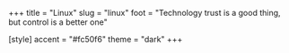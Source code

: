 +++
title = "Linux"
slug = "linux"
foot = "Technology trust is a good thing, but control is a better one"

[style]
    accent = "#fc50f6"
    theme = "dark"
+++
